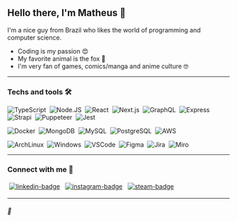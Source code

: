 ## Hello there, I'm Matheus :wave:
I'm a nice guy from Brazil who likes the world of programming and computer science.

- Coding is my passion :heart_eyes:
- My favorite animal is the fox :fox_face:
- I'm very fan of games, comics/manga and anime culture :nerd_face:

---

### Techs and tools 🛠

![TypeScript](https://img.shields.io/badge/-TypeScript-0b2147?&logo=typescript&logoColor=FFF)&nbsp;
![Node.JS](https://img.shields.io/badge/-Node.js-0b2147?&logo=node.js&logoColor=FFF)&nbsp;
![React](https://img.shields.io/badge/-React-0b2147?&logo=React&logoColor=FFF)&nbsp;
![Next.js](https://img.shields.io/badge/-Next.js-0b2147?&logo=next.js&logoColor=FFF)&nbsp;
![GraphQL](https://img.shields.io/badge/-GraphQL-0b2147?&logo=GraphQL&logoColor=FFF)&nbsp;
![Express](https://img.shields.io/badge/-Express-0b2147?&logo=Express&logoColor=FFF)&nbsp;
![Strapi](https://img.shields.io/badge/-Strapi-0b2147?&logo=strapi&logoColor=FFF)&nbsp;
![Puppeteer](https://img.shields.io/badge/-Puppeteer-0b2147?&logo=Puppeteer&logoColor=FFF)&nbsp;
![Jest](https://img.shields.io/badge/-Jest-0b2147?&logo=Jest&logoColor=FFF)&nbsp;

![Docker](https://img.shields.io/badge/-Docker-05122A?&logo=Docker&logoColor=FFF)&nbsp;
![MongoDB](https://img.shields.io/badge/-MongoDB-05122A?&logo=MongoDB&logoColor=white)&nbsp;
![MySQL](https://img.shields.io/badge/-MySQL-05122A?&logo=mysql&logoColor=FFF)&nbsp;
![PostgreSQL](https://img.shields.io/badge/-PostgreSQL-05122A?&logo=postgresql&logoColor=FFF)&nbsp;
![AWS](https://img.shields.io/badge/-Amazon%20AWS-05122A?&logo=amazon%20aws&logoColor=FFF)&nbsp;

![ArchLinux](https://img.shields.io/badge/-Arch%20Linux-20232A?&logo=arch%20linux&logoColor=FFF)&nbsp;
![Windows](https://img.shields.io/badge/-Windows-20232A?&logo=Windows&logoColor=FFF)&nbsp;
![VSCode](https://img.shields.io/badge/-VS%20Code-20232A?&logo=visual%20studio%20code&logoColor=FFF)&nbsp;
![Figma](https://img.shields.io/badge/-Figma-20232A?&logo=Figma&logoColor=FFF)&nbsp;
![Jira](https://img.shields.io/badge/-Jira-20232A?&logo=jira&logoColor=FFF)&nbsp;
![Miro](https://img.shields.io/badge/-Miro-20232A?&logo=Miro&logoColor=FFF)&nbsp;

---

<!-- <div style="width: 100vw;">
  <a href="https://github.com/matheus2x">
    <img height="180em" src="https://github-readme-stats-gamma-green.vercel.app/api?username=matheus2x&show_icons=true&theme=dark&include_all_commits=true&count_private=true" />
    <img height="180em" src="https://github-readme-stats-gamma-green.vercel.app/api/top-langs/?username=matheus2x&layout=compact&langs_count=8&theme=dark" />
  </a>
</div> -->


### Connect with me :speech_balloon:

<a href="https://www.linkedin.com/in/matheus2x" target="_blank"> <img src="https://img.shields.io/badge/LinkedIn-0077B5?&logo=linkedin&logoColor=white" alt="linkedin-badge" style="vertical-align:top; margin:4px"/></a> <a href="https://www.instagram.com/matheus.h_alves/" target="_blank"> <img src="https://img.shields.io/badge/Instagram-E4405F?&logo=instagram&logoColor=white" alt="instagram-badge" style="vertical-align:top; margin:4px"/></a> <a href="https://steamcommunity.com/id/foxperks" target="_blank"> <img src="https://img.shields.io/badge/Steam-000000?&logo=steam&logoColor=white" alt="steam-badge" style="vertical-align:top; margin:4px"/></a>

---

###### :fox_face:
